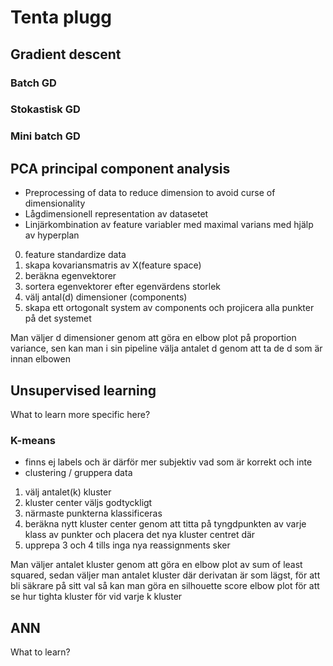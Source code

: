 # Tenta plugg

## Gradient descent

### Batch GD

### Stokastisk GD

### Mini batch GD

## PCA principal component analysis

- Preprocessing of data to reduce dimension to avoid curse of dimensionality
- Lågdimensionell representation av datasetet
- Linjärkombination av feature variabler med maximal varians med hjälp av hyperplan

0. feature standardize data
1. skapa kovariansmatris av X(feature space)
2. beräkna egenvektorer
3. sortera egenvektorer efter egenvärdens storlek
4. välj antal(d) dimensioner (components)
5. skapa ett ortogonalt system av components och projicera alla punkter på det systemet

Man väljer d dimensioner genom att göra en elbow plot på proportion variance, sen kan man i sin pipeline välja antalet d genom att ta de d som är innan elbowen

## Unsupervised learning

What to learn more specific here?

### K-means

- finns ej labels och är därför mer subjektiv vad som är korrekt och inte
- clustering / gruppera data

1. välj antalet(k) kluster
2. kluster center väljs godtyckligt
3. närmaste punkterna klassificeras
4. beräkna nytt kluster center genom att titta på tyngdpunkten av varje klass av punkter och placera det nya kluster centret där
5. upprepa 3 och 4 tills inga nya reassignments sker

Man väljer antalet kluster genom att göra en elbow plot av sum of least squared, sedan väljer man antalet kluster där derivatan är som lägst, för att bli säkrare på sitt val så kan man göra en silhouette score elbow plot för att se hur tighta kluster för vid varje k kluster

## ANN

What to learn?
